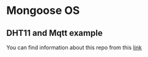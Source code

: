 # Mongoose OS

## DHT11 and Mqtt example

<p>You can find information about this repo from this <a href="http://www.elektrobot.net/esp8266-mongoose-os-kullanimi/" target="_balnk">link</a></p>
